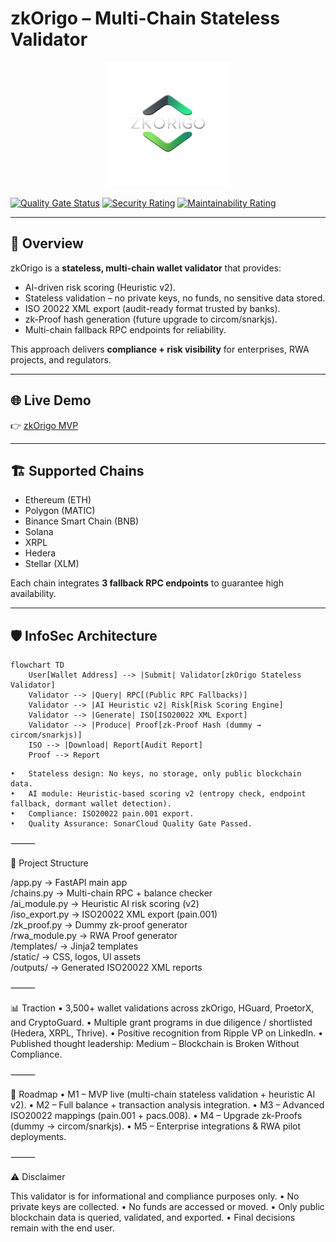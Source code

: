 # zkOrigo – Multi-Chain Stateless Validator

<p align="center">
  <img src="static/zkorigo_logo.png" alt="zkOrigo Logo" width="200"/>
</p>

[![Quality Gate Status](https://sonarcloud.io/api/project_badges/measure?project=ADCoinX_zkOrigo&metric=alert_status)](https://sonarcloud.io/summary/new_code?id=ADCoinX_zkOrigo)
[![Security Rating](https://sonarcloud.io/api/project_badges/measure?project=ADCoinX_zkOrigo&metric=security_rating)](https://sonarcloud.io/summary/new_code?id=ADCoinX_zkOrigo)
[![Maintainability Rating](https://sonarcloud.io/api/project_badges/measure?project=ADCoinX_zkOrigo&metric=sqale_rating)](https://sonarcloud.io/summary/new_code?id=ADCoinX_zkOrigo)

---

## 🔎 Overview

zkOrigo is a **stateless, multi-chain wallet validator** that provides:

- AI-driven risk scoring (Heuristic v2).  
- Stateless validation – no private keys, no funds, no sensitive data stored.  
- ISO 20022 XML export (audit-ready format trusted by banks).  
- zk-Proof hash generation (future upgrade to circom/snarkjs).  
- Multi-chain fallback RPC endpoints for reliability.  

This approach delivers **compliance + risk visibility** for enterprises, RWA projects, and regulators.

---

## 🌐 Live Demo

👉 [zkOrigo MVP](https://zkorigo.onrender.com)

---

## 🏗️ Supported Chains

- Ethereum (ETH)  
- Polygon (MATIC)  
- Binance Smart Chain (BNB)  
- Solana  
- XRPL  
- Hedera  
- Stellar (XLM)  

Each chain integrates **3 fallback RPC endpoints** to guarantee high availability.

---

## 🛡️ InfoSec Architecture

```mermaid
flowchart TD
    User[Wallet Address] --> |Submit| Validator[zkOrigo Stateless Validator]
    Validator --> |Query| RPC[(Public RPC Fallbacks)]
    Validator --> |AI Heuristic v2| Risk[Risk Scoring Engine]
    Validator --> |Generate| ISO[ISO20022 XML Export]
    Validator --> |Produce| Proof[zk-Proof Hash (dummy → circom/snarkjs)]
    ISO --> |Download| Report[Audit Report]
    Proof --> Report
```

	•	Stateless design: No keys, no storage, only public blockchain data.
	•	AI module: Heuristic-based scoring v2 (entropy check, endpoint fallback, dormant wallet detection).
	•	Compliance: ISO20022 pain.001 export.
	•	Quality Assurance: SonarCloud Quality Gate Passed.

⸻

📂 Project Structure

/app.py              → FastAPI main app  
/chains.py           → Multi-chain RPC + balance checker  
/ai_module.py        → Heuristic AI risk scoring (v2)  
/iso_export.py       → ISO20022 XML export (pain.001)  
/zk_proof.py         → Dummy zk-proof generator  
/rwa_module.py       → RWA Proof generator  
/templates/          → Jinja2 templates  
/static/             → CSS, logos, UI assets  
/outputs/            → Generated ISO20022 XML reports  


⸻

📊 Traction
	•	3,500+ wallet validations across zkOrigo, HGuard, ProetorX, and CryptoGuard.
	•	Multiple grant programs in due diligence / shortlisted (Hedera, XRPL, Thrive).
	•	Positive recognition from Ripple VP on LinkedIn.
	•	Published thought leadership: Medium – Blockchain is Broken Without Compliance.

⸻

📅 Roadmap
	•	M1 – MVP live (multi-chain stateless validation + heuristic AI v2).
	•	M2 – Full balance + transaction analysis integration.
	•	M3 – Advanced ISO20022 mappings (pain.001 + pacs.008).
	•	M4 – Upgrade zk-Proofs (dummy → circom/snarkjs).
	•	M5 – Enterprise integrations & RWA pilot deployments.

⸻

⚠️ Disclaimer

This validator is for informational and compliance purposes only.
	•	No private keys are collected.
	•	No funds are accessed or moved.
	•	Only public blockchain data is queried, validated, and exported.
	•	Final decisions remain with the end user.
